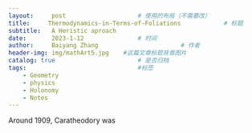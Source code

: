 ```yaml
---
layout:     post   				    # 使用的布局（不需要改）
title:     Thermodynamics-in-Terms-of-Foliations			# 标题 
subtitle:   A Heristic aproach
date:       2023-1-12 				# 时间
author:     Baiyang Zhang 						# 作者
header-img: img/mathArt5.jpg 	#这篇文章标题背景图片
catalog: true 						# 是否归档
tags:								#标签
    - Geometry
    - physics
    - Holonomy
    - Notes
---
```


Around 1909, Caratheodory was 